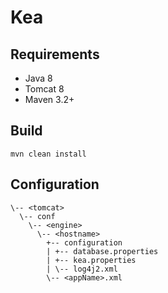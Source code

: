 # Kea
## Requirements
* Java 8
* Tomcat 8
* Maven 3.2+
## Build
`mvn clean install`
## Configuration
```
\-- <tomcat>
  \-- conf
    \-- <engine>
      \-- <hostname>
        +-- configuration
        | +-- database.properties
        | +-- kea.properties
        | \-- log4j2.xml
        \-- <appName>.xml
```
